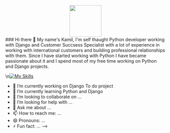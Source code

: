 <div id="header" align="center">
  <img src="https://media.giphy.com/media/M9gbBd9nbDrOTu1Mqx/giphy.gif" width="100"/>
</div>
### Hi there 👋
My name's Kamil, I'm self thaught Python developer working with Django and Customer Succsess Specialist with a lot of experience in working with international customers and building professional relationships with them. Since I have started working with Python I have became passionate about it and I spend most of my free time working on Python and Django projects. 


\n[![My Skills](https://skillicons.dev/icons?i=py,django,bootstrap,html,css,git,sqlite,stackoverflow,github)](https://skillicons.dev)


- 🔭 I’m currently working on Django To do project
- 🌱 I’m currently learning Python and Django
- 👯 I’m looking to collaborate on ...
- 🤔 I’m looking for help with ...
- 💬 Ask me about ...
- 📫 How to reach me: ...
- 😄 Pronouns: ...
- ⚡ Fun fact: ...
-->

